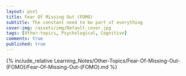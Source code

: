 ```yaml
---
layout: post
title: Fear Of Missing Out (FOMO)
subtitle: The constant need to be part of everything
cover-img: /assets/img/Default_cover.jpg
tags: [Other-topics, Psychological, Cognitive]
comments: true
published: true
---
```


{% include_relative Learning_Notes/Other-Topics/Fear-Of-Missing-Out-(FOMO)/Fear-Of-Missing-Out-(FOMO).md %}
